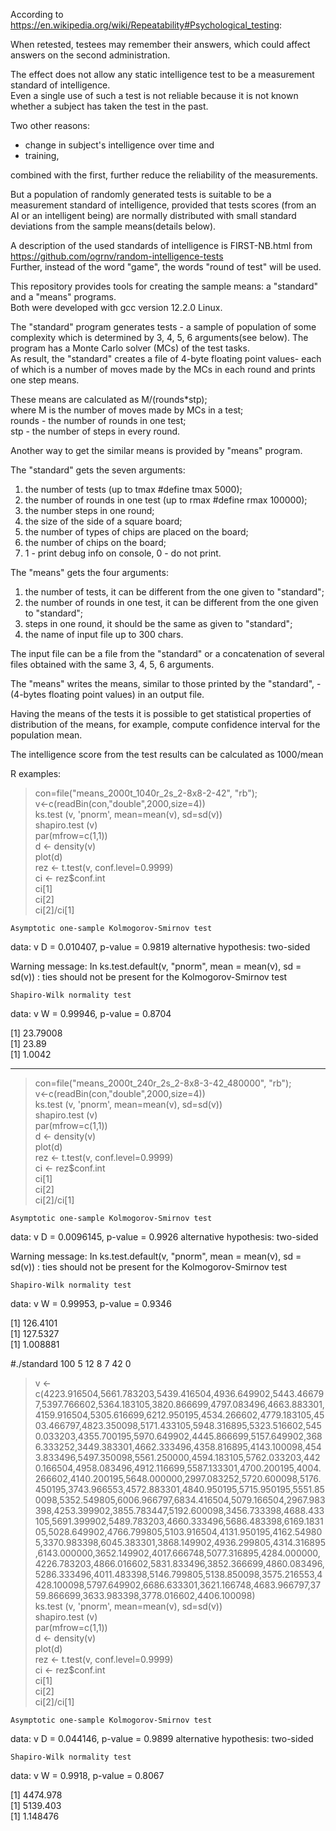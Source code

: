 
According to https://en.wikipedia.org/wiki/Repeatability#Psychological_testing:

When retested, testees may remember their answers, which could affect answers on the second administration.

The effect does not allow any static intelligence test to be a measurement standard of intelligence.  
Even a single use of such a test is not reliable because it is not known whether a subject has taken the test in the past.

Two other reasons:
 - change in subject's intelligence over time and
 - training,

combined with the first, further reduce the reliability of the measurements.

But a population of randomly generated tests is suitable to be a measurement standard of intelligence, provided that tests scores (from an AI or an intelligent being) are normally distributed with small standard deviations from the sample means(details below).

A description of the used standards of intelligence is FIRST-NB.html from https://github.com/ogrnv/random-intelligence-tests  
Further, instead of the word "game", the words "round of test" will be used.  

This repository provides tools for creating the sample means: a "standard" and a "means" programs.  
Both were developed with gcc version 12.2.0 Linux.

The "standard" program generates tests - a sample of population of some complexity which is determined by 3, 4, 5, 6 arguments(see below). The program has a Monte Carlo solver (MCs) of the test tasks.  
As result, the "standard" creates a file of 4-byte floating point values ​​- each of which is a number of moves made by the MCs in each round and prints one step means.

These means ​​are calculated as M/(rounds*stp);  
where M is the number of moves made by MCs in a test;  
rounds -  the number of rounds in one test;  
stp - the number of steps in every round.

Another way to get the similar means is provided by "means" program.

The "standard" gets the seven arguments:
1) the number of tests (up to tmax #define tmax 5000);
2) the number of rounds in one test (up to rmax #define rmax 100000);
3) the number steps in one round;
4) the size of the side of a square board;
5) the number of types of chips are placed on the board;
6) the number of chips on the board;
7) 1 - print debug info on console, 0 - do not print.

The "means" gets the four arguments:
1) the number of tests, it can be different from the one given to "standard";
2) the number of rounds in one test, it can be different from the one given to "standard";
3) steps in one round, it should be the same as given to "standard";
4) the name of input file up to 300 chars.

The input file can be a file from the "standard" or a concatenation of several files obtained with the same 3, 4, 5, 6 arguments.

The "means" writes the means, similar to those printed by the "standard", - (4-bytes floating point values) in an output file.

Having the means of the tests it is possible to get statistical properties of distribution of the means, for example, compute confidence interval for the population mean.

The intelligence score from the test results can be calculated as 1000/mean

R examples:

> con=file("means_2000t_1040r_2s_2-8x8-2-42", "rb");  
v<-c(readBin(con,"double",2000,size=4))  
ks.test (v, 'pnorm', mean=mean(v), sd=sd(v))  
shapiro.test (v)  
par(mfrow=c(1,1))  
d <- density(v)  
plot(d)  
rez <- t.test(v, conf.level=0.9999)  
ci <- rez$conf.int  
ci[1]  
ci[2]  
ci[2]/ci[1]

	Asymptotic one-sample Kolmogorov-Smirnov test

data:  v
D = 0.010407, p-value = 0.9819
alternative hypothesis: two-sided

Warning message:
In ks.test.default(v, "pnorm", mean = mean(v), sd = sd(v)) :
  ties should not be present for the Kolmogorov-Smirnov test

	Shapiro-Wilk normality test

data:  v
W = 0.99946, p-value = 0.8704

[1] 23.79008  
[1] 23.89  
[1] 1.0042  
> 
-----
> con=file("means_2000t_240r_2s_2-8x8-3-42_480000", "rb");  
v<-c(readBin(con,"double",2000,size=4))  
ks.test (v, 'pnorm', mean=mean(v), sd=sd(v))  
shapiro.test (v)  
par(mfrow=c(1,1))  
d <- density(v)  
plot(d)  
rez <- t.test(v, conf.level=0.9999)  
ci <- rez$conf.int  
ci[1]  
ci[2]  
ci[2]/ci[1]

	Asymptotic one-sample Kolmogorov-Smirnov test

data:  v
D = 0.0096145, p-value = 0.9926
alternative hypothesis: two-sided

Warning message:
In ks.test.default(v, "pnorm", mean = mean(v), sd = sd(v)) :
  ties should not be present for the Kolmogorov-Smirnov test

	Shapiro-Wilk normality test

data:  v
W = 0.99953, p-value = 0.9346

[1] 126.4101  
[1] 127.5327  
[1] 1.008881  
> 
#./standard 100 5 12 8 7 42 0
> v <- c(4223.916504,5661.783203,5439.416504,4936.649902,5443.466797,5397.766602,5364.183105,3820.866699,4797.083496,4663.883301,4159.916504,5305.616699,6212.950195,4534.266602,4779.183105,4503.466797,4823.350098,5171.433105,5948.316895,5323.516602,5450.033203,4355.700195,5970.649902,4445.866699,5157.649902,3686.333252,3449.383301,4662.333496,4358.816895,4143.100098,4543.833496,5497.350098,5561.250000,4594.183105,5762.033203,4420.166504,4958.083496,4912.116699,5587.133301,4700.200195,4004.266602,4140.200195,5648.000000,2997.083252,5720.600098,5176.450195,3743.966553,4572.883301,4840.950195,5715.950195,5551.850098,5352.549805,6006.966797,6834.416504,5079.166504,2967.983398,4253.399902,3855.783447,5192.600098,3456.733398,4688.433105,5691.399902,5489.783203,4660.333496,5686.483398,6169.183105,5028.649902,4766.799805,5103.916504,4131.950195,4162.549805,3370.983398,6045.383301,3868.149902,4936.299805,4314.316895,6143.000000,3652.149902,4017.666748,5077.316895,4284.000000,4226.783203,4866.016602,5831.833496,3852.366699,4860.083496,5286.333496,4011.483398,5146.799805,5138.850098,3575.216553,4428.100098,5797.649902,6686.633301,3621.166748,4683.966797,3759.866699,3633.983398,3778.016602,4406.100098)  
> ks.test (v, 'pnorm', mean=mean(v), sd=sd(v))  
shapiro.test (v)  
par(mfrow=c(1,1))  
d <- density(v)  
plot(d)  
rez <- t.test(v, conf.level=0.9999)  
ci <- rez$conf.int  
ci[1]  
ci[2]  
ci[2]/ci[1]

	Asymptotic one-sample Kolmogorov-Smirnov test

data:  v
D = 0.044146, p-value = 0.9899
alternative hypothesis: two-sided


	Shapiro-Wilk normality test

data:  v
W = 0.9918, p-value = 0.8067

[1] 4474.978  
[1] 5139.403  
[1] 1.148476  
>
